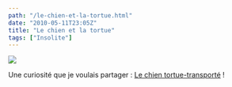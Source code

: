 ```yaml
---
path: "/le-chien-et-la-tortue.html"
date: "2010-05-11T23:05Z"
title: "Le chien et la tortue"
tags: ["Insolite"]
---
```


[![](https://2.bp.blogspot.com/_lEhuTvDBOnM/S-nF1xUL2wI/AAAAAAAAAKA/Cr82peYXSK4/s200/182cd69d61.jpg)](http://2.bp.blogspot.com/_lEhuTvDBOnM/S-nF1xUL2wI/AAAAAAAAAKA/Cr82peYXSK4/s1600/182cd69d61.jpg)

Une curiosité que je voulais partager : [Le chien tortue-transporté](http://www.youtube.com/watch?v=TyXrSJpQ_tk) !
